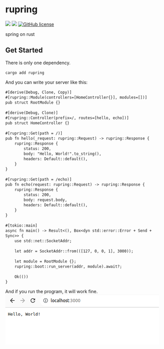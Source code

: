 # rupring

![](https://img.shields.io/badge/language-Rust-red) ![](https://img.shields.io/badge/version-0.2.0-brightgreen) [![GitHub license](https://img.shields.io/badge/license-MIT-blue.svg)](https://github.com/myyrakle/rupring/blob/master/LICENSE)

spring on rust

## Get Started

There is only one dependency.
```
cargo add rupring
```

And you can write your server like this:
```
#[derive(Debug, Clone, Copy)]
#[rupring::Module(controllers=[HomeController{}], modules=[])]
pub struct RootModule {}

#[derive(Debug, Clone)]
#[rupring::Controller(prefix=/, routes=[hello, echo])]
pub struct HomeController {}

#[rupring::Get(path = /)]
pub fn hello(_request: rupring::Request) -> rupring::Response {
    rupring::Response {
        status: 200,
        body: "Hello, World!".to_string(),
        headers: Default::default(),
    }
}

#[rupring::Get(path = /echo)]
pub fn echo(request: rupring::Request) -> rupring::Response {
    rupring::Response {
        status: 200,
        body: request.body,
        headers: Default::default(),
    }
}

#[tokio::main]
async fn main() -> Result<(), Box<dyn std::error::Error + Send + Sync>> {
    use std::net::SocketAddr;

    let addr = SocketAddr::from(([127, 0, 0, 1], 3000));

    let module = RootModule {};
    rupring::boot::run_server(addr, module).await?;

    Ok(())
}
```

And if you run the program, it will work fine.
![Alt text](./example/hello_world.png)